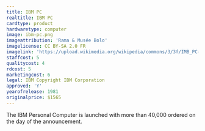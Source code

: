 ```yaml
---
title: IBM PC
realtitle: IBM PC
cardtype: product
hardwaretype: computer
image: ibm-pc.png
imageattribution: 'Rama & Musée Bolo'
imagelicense: CC BY-SA 2.0 FR
imagelink: 'https://upload.wikimedia.org/wikipedia/commons/3/3f/IMB_PC-IMG_7271.jpg'
staffcost: 5
qualitycost: 4
rdcost: 5
marketingcost: 6
legal: IBM Copyright IBM Corporation
approved: 'Y'
yearofrelease: 1981
originalprice: $1565
---
```


The IBM Personal Computer is launched with more than 40,000 ordered on the day of the announcement.
